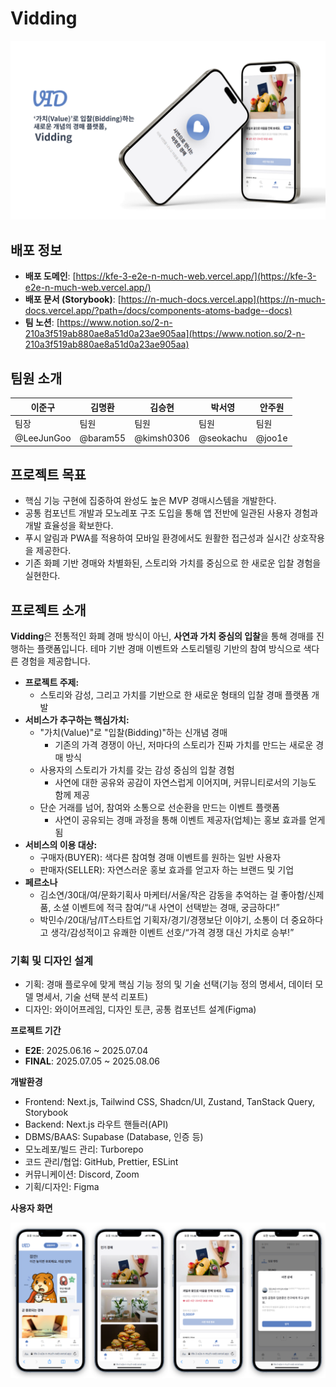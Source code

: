 # Vidding

![목업 커버 이미지](./apps/web/public/readme_images/mockup_cover.png)

## 배포 정보

- **배포 도메인**: [https://kfe-3-e2e-n-much-web.vercel.app/](https://kfe-3-e2e-n-much-web.vercel.app/)
- **배포 문서 (Storybook)**: [https://n-much-docs.vercel.app](https://n-much-docs.vercel.app/?path=/docs/components-atoms-badge--docs)
- **팀 노션**: [https://www.notion.so/2-n-210a3f519ab880ae8a51d0a23ae905aa](https://www.notion.so/2-n-210a3f519ab880ae8a51d0a23ae905aa)

## 팀원 소개

| 이준구     | 김명환   | 김승현     | 박서영    | 안주원 |
| ---------- | -------- | ---------- | --------- | ------ |
| 팀장       | 팀원     | 팀원       | 팀원      | 팀원   |
| @LeeJunGoo | @baram55 | @kimsh0306 | @seokachu | @joo1e |

## **프로젝트 목표**

- 핵심 기능 구현에 집중하여 완성도 높은 MVP 경매시스템을 개발한다.
- 공통 컴포넌트 개발과 모노레포 구조 도입을 통해 앱 전반에 일관된 사용자 경험과 개발 효율성을 확보한다.
- 푸시 알림과 PWA를 적용하여 모바일 환경에서도 원활한 접근성과 실시간 상호작용을 제공한다.
- 기존 화폐 기반 경매와 차별화된, 스토리와 가치를 중심으로 한 새로운 입찰 경험을 실현한다.

## **프로젝트 소개**

**Vidding**은 전통적인 화폐 경매 방식이 아닌, **사연과 가치 중심의 입찰**을 통해 경매를 진행하는 플랫폼입니다.
테마 기반 경매 이벤트와 스토리텔링 기반의 참여 방식으로 색다른 경험을 제공합니다.

- **프로젝트 주제:**
  - 스토리와 감성, 그리고 가치를 기반으로 한 새로운 형태의 입찰 경매 플랫폼 개발
- **서비스가 추구하는 핵심가치:**
  - "가치(Value)"로 "입찰(Bidding)"하는 신개념 경매
    - 기존의 가격 경쟁이 아닌, 저마다의 스토리가 진짜 가치를 만드는 새로운 경매 방식
  - 사용자의 스토리가 가치를 갖는 감성 중심의 입찰 경험
    - 사연에 대한 공유와 공감이 자연스럽게 이어지며, 커뮤니티로서의 기능도 함께 제공
  - 단순 거래를 넘어, 참여와 소통으로 선순환을 만드는 이벤트 플랫폼
    - 사연이 공유되는 경매 과정을 통해 이벤트 제공자(업체)는 홍보 효과를 얻게 됨
- **서비스의 이용 대상:**
  - 구매자(BUYER): 색다른 참여형 경매 이벤트를 원하는 일반 사용자
  - 판매자(SELLER): 자연스러운 홍보 효과를 얻고자 하는 브랜드 및 기업
- **페르소나**
  - 김소연/30대/여/문화기획사 마케터/서울/작은 감동을 추억하는 걸 좋아함/신제품, 소셜 이벤트에 적극 참여/“내 사연이 선택받는 경매, 궁금하다!”
  - 박민수/20대/남/IT스타트업 기획자/경기/경쟁보단 이야기, 소통이 더 중요하다고 생각/감성적이고 유쾌한 이벤트 선호/“가격 경쟁 대신 가치로 승부!”

### **기획 및 디자인 설계**

- 기획: 경매 플로우에 맞게 핵심 기능 정의 및 기술 선택(기능 정의 명세서, 데이터 모델 명세서, 기술 선택 분석 리포트)
- 디자인: 와이어프레임, 디자인 토큰, 공통 컴포넌트 설계(Figma)

**프로젝트 기간**

- **E2E**: 2025.06.16 ~ 2025.07.04
- **FINAL**: 2025.07.05 ~ 2025.08.06

**개발환경**

- Frontend: Next.js, Tailwind CSS, Shadcn/UI, Zustand, TanStack Query, Storybook
- Backend: Next.js 라우트 핸들러(API)
- DBMS/BAAS: Supabase (Database, 인증 등)
- 모노레포/빌드 관리: Turborepo
- 코드 관리/협업: GitHub, Prettier, ESLint
- 커뮤니케이션: Discord, Zoom
- 기획/디자인: Figma

**사용자 화면**

![목업 페이지 그룹 이미지](./apps/web/public/readme_images/mockup_pages.png)
